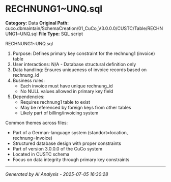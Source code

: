 # RECHNUNG1~UNQ.sql

**Category:** Data
**Original Path:** cuco.dbmaintain/SchemaCreation/01_CuCo_V3.0.0.0/CUSTC/Table/RECHNUNG1~UNQ.sql
**File Type:** SQL script

RECHNUNG1~UNQ.sql
1. Purpose: Defines primary key constraint for the rechnung1 (invoice) table
2. User interactions: N/A - Database structural definition only
3. Data handling: Ensures uniqueness of invoice records based on rechnung_id
4. Business rules:
   - Each invoice must have unique rechnung_id
   - No NULL values allowed in primary key field
5. Dependencies:
   - Requires rechnung1 table to exist
   - May be referenced by foreign keys from other tables
   - Likely part of billing/invoicing system

Common themes across files:
- Part of a German-language system (standort=location, rechnung=invoice)
- Structured database design with proper constraints
- Part of version 3.0.0.0 of the CuCo system
- Located in CUSTC schema
- Focus on data integrity through primary key constraints

---
*Generated by AI Analysis - 2025-07-05 16:30:28*
